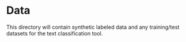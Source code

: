 # Data

This directory will contain synthetic labeled data and any training/test datasets for the text classification tool. 